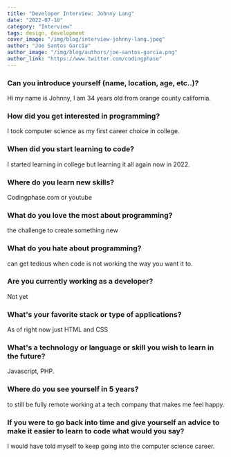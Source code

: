 ```yaml
---
title: "Developer Interview: Johnny Lang"
date: "2022-07-10"
category: "Interview"
tags: design, development
cover_image: "/img/blog/interview-johnny-lang.jpeg"
author: "Joe Santos Garcia"
author_image: "/img/blog/authors/joe-santos-garcia.png"
author_link: "https://www.twitter.com/codingphase"
---
```


### Can you introduce yourself (name, location, age, etc..)?

Hi my name is Johnny, I am 34 years old from orange county california.

### How did you get interested in programming?

I took computer science as my first career choice in college.

### When did you start learning to code?

I started learning in college but learning it all again now in 2022.

### Where do you learn new skills?

Codingphase.com or youtube

### What do you love the most about programming?

the challenge to create something new

### What do you hate about programming?

can get tedious when code is not working the way you want it to.

### Are you currently working as a developer?

Not yet

### What's your favorite stack or type of applications?

As of right now just HTML and CSS

### What's a technology or language or skill you wish to learn in the future?

Javascript, PHP.

### Where do you see yourself in 5 years?

to still be fully remote working at a tech company that makes me feel happy.

### If you were to go back into time and give yourself an advice to make it easier to learn to code what would you say?

I would have told myself to keep going into the computer science career.

